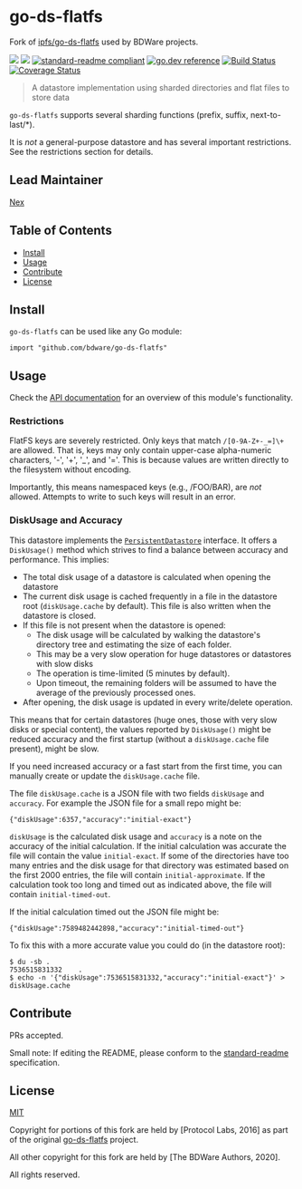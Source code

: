 # go-ds-flatfs

Fork of [ipfs/go-ds-flatfs](https://github.com/ipfs/go-ds-flatfs) used by BDWare projects.

[![](https://img.shields.io/badge/made%20by-Protocol%20Labs-blue.svg?style=flat-square)](http://ipn.io)
[![](https://img.shields.io/badge/project-BDWare-red.svg?style=flat-square)](http://bdware.org/)
[![standard-readme compliant](https://img.shields.io/badge/standard--readme-OK-green.svg?style=flat-square)](https://github.com/RichardLitt/standard-readme)
[![go.dev reference](https://img.shields.io/badge/go.dev-reference-007d9c?logo=go&logoColor=white&style=flat-square)](https://pkg.go.dev/github.com/bdware/go-ds-flatfs)
[![Build Status](https://travis-ci.org/BDWare/go-ds-flatfs.svg?branch=master)](https://travis-ci.org/BDWare/go-ds-flatfs)
[![Coverage Status](https://img.shields.io/codecov/c/github/BDWare/go-ds-flatfs.svg)](https://codecov.io/gh/BDWare/go-ds-flatfs)


> A datastore implementation using sharded directories and flat files to store data

`go-ds-flatfs` supports several sharding functions (prefix, suffix, next-to-last/*).

It is _not_ a general-purpose datastore and has several important restrictions.
See the restrictions section for details.

## Lead Maintainer

[Nex](https://github.com/NexZhu)

## Table of Contents

- [Install](#install)
- [Usage](#usage)
- [Contribute](#contribute)
- [License](#license)

## Install

`go-ds-flatfs` can be used like any Go module:

```
import "github.com/bdware/go-ds-flatfs"
```

## Usage

Check the [API documentation](https://pkg.go.dev/github.com/bdware/go-ds-flatfs) for an overview of this module's
functionality. 

### Restrictions

FlatFS keys are severely restricted. Only keys that match `/[0-9A-Z+-_=]\+` are
allowed. That is, keys may only contain upper-case alpha-numeric characters,
'-', '+', '_', and '='. This is because values are written directly to the
filesystem without encoding.

Importantly, this means namespaced keys (e.g., /FOO/BAR), are _not_ allowed.
Attempts to write to such keys will result in an error.

### DiskUsage and Accuracy

This datastore implements the [`PersistentDatastore`](https://godoc.org/github.com/bdware/go-datastore#PersistentDatastore) interface. It offers a `DiskUsage()` method which strives to find a balance between accuracy and performance. This implies:

* The total disk usage of a datastore is calculated when opening the datastore
* The current disk usage is cached frequently in a file in the datastore root (`diskUsage.cache` by default). This file is also
written when the datastore is closed.
* If this file is not present when the datastore is opened:
  * The disk usage will be calculated by walking the datastore's directory tree and estimating the size of each folder.
  * This may be a very slow operation for huge datastores or datastores with slow disks
  * The operation is time-limited (5 minutes by default).
  * Upon timeout, the remaining folders will be assumed to have the average of the previously processed ones.
* After opening, the disk usage is updated in every write/delete operation.

This means that for certain datastores (huge ones, those with very slow disks or special content), the values reported by
`DiskUsage()` might be reduced accuracy and the first startup (without a `diskUsage.cache` file present), might be slow.

If you need increased accuracy or a fast start from the first time, you can manually create or update the
`diskUsage.cache` file.

The file `diskUsage.cache` is a JSON file with two fields `diskUsage` and `accuracy`.  For example the JSON file for a
small repo might be:

```
{"diskUsage":6357,"accuracy":"initial-exact"}
```

`diskUsage` is the calculated disk usage and `accuracy` is a note on the accuracy of the initial calculation.  If the
initial calculation was accurate the file will contain the value `initial-exact`.  If some of the directories have too
many entries and the disk usage for that directory was estimated based on the first 2000 entries, the file will contain
`initial-approximate`.  If the calculation took too long and timed out as indicated above, the file will contain
`initial-timed-out`.

If the initial calculation timed out the JSON file might be:
```
{"diskUsage":7589482442898,"accuracy":"initial-timed-out"}

```

To fix this with a more accurate value you could do (in the datastore root):

    $ du -sb .
    7536515831332    .
    $ echo -n '{"diskUsage":7536515831332,"accuracy":"initial-exact"}' > diskUsage.cache

## Contribute

PRs accepted.

Small note: If editing the README, please conform to the [standard-readme](https://github.com/RichardLitt/standard-readme) specification.

## License

[MIT](LICENSE)

Copyright for portions of this fork are held by [Protocol Labs, 2016] as part of the original [go-ds-flatfs](https://github.com/ipfs/go-ds-flatfs) project.

All other copyright for this fork are held by [The BDWare Authors, 2020].

All rights reserved.
